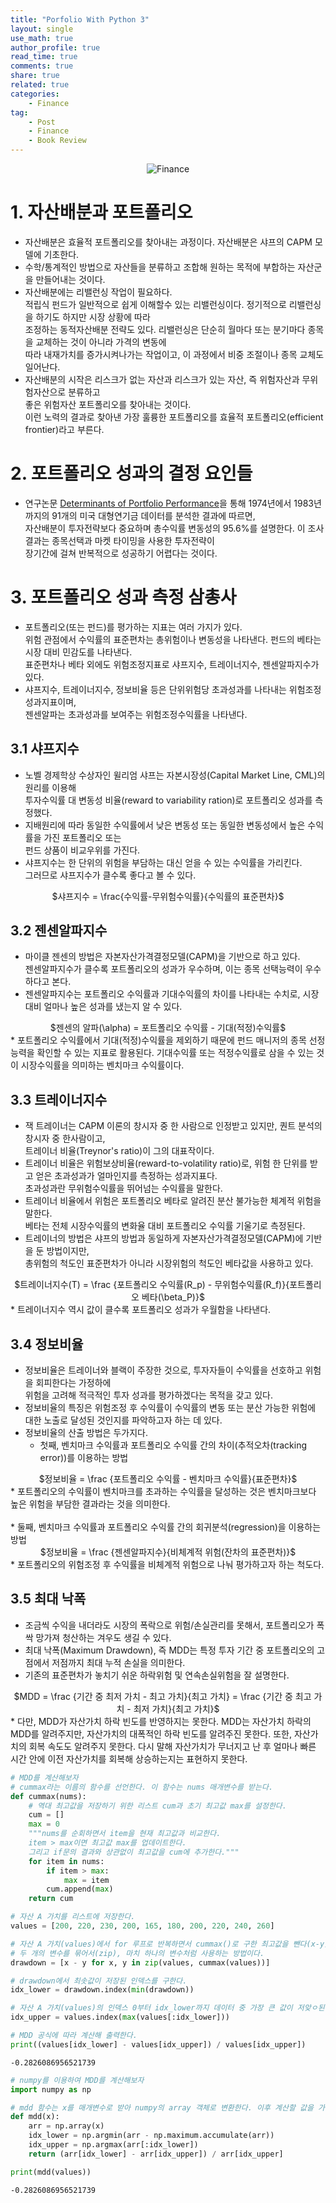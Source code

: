 ```yaml
---
title: "Porfolio With Python 3"
layout: single
use_math: true
author_profile: true
read_time: true
comments: true
share: true
related: true
categories:
    - Finance
tag:
    - Post
    - Finance
    - Book Review
---  
```

<p align="center">
  <img src="/assets/img/post/portfoliowithpython.jpg" alt="Finance"/>
</p> 

# 1. 자산배분과 포트폴리오

* 자산배분은 효율적 포트폴리오를 찾아내는 과정이다. 자산배분은 샤프의 CAPM 모델에 기초한다.  
* 수학/통계적인 방법으로 자산들을 분류하고 조합해 원하는 목적에 부합하는 자산군을 만들어내는 것이다.
* 자산배분에는 리밸런싱 작업이 필요하다.  
    적립식 펀드가 일반적으로 쉽게 이해할수 있는 리밸런싱이다. 정기적으로 리밸런싱을 하기도 하지만 시장 상황에 따라  
    조정하는 동적자산배분 전략도 있다. 리밸런싱은 단순히 월마다 또는 분기마다 종목을 교체하는 것이 아니라 가격의 변동에  
    따라 내재가치를 증가시켜나가는 작업이고, 이 과정에서 비중 조절이나 종목 교체도 일어난다.  
* 자산배분의 시작은 리스크가 없는 자산과 리스크가 있는 자산, 즉 위험자산과 무위험자산으로 분류하고  
    좋은 위험자산 포트폴리오를 찾아내는 것이다.  
    이런 노력의 결과로 찾아낸 가장 훌륭한 포트폴리오를 효율적 포트폴리오(efficient frontier)라고 부른다.

# 2. 포트폴리오 성과의 결정 요인들

* 연구논문 [Determinants of Portfolio Performance](https://www.tandfonline.com/doi/abs/10.2469/faj.v42.n4.39)을 통해
    1974년에서 1983년까지의 91개의 미국 대형연기금 데이터를 분석한 결과에 따르면,  
    자산배분이 투자전략보다 중요하며 총수익률 변동성의 95.6%를 설명한다. 이 조사 결과는 종목선택과 마켓 타이밍을 사용한 투자전략이  
    장기간에 걸쳐 반복적으로 성공하기 어렵다는 것이다.

# 3. 포트폴리오 성과 측정 삼총사

* 포트폴리오(또는 펀드)를 평가하는 지표는 여러 가지가 있다.  
    위험 관점에서 수익률의 표준편차는 총위험이나 변동성을 나타낸다. 펀드의 베타는 시장 대비 민감도를 나타낸다.  
    표준편차나 베타 외에도 위험조정지표로 샤프지수, 트레이너지수, 젠센알파지수가 있다.  
* 샤프지수, 트레이너지수, 정보비율 등은 단위위험당 초과성과를 나타내는 위험조정성과지표이며,  
    젠센알파는 초과성과를 보여주는 위험조정수익률을 나타낸다.

## 3.1 샤프지수

* 노벨 경제학상 수상자인 윌리엄 샤프는 자본시장성(Capital Market Line, CML)의 원리를 이용해  
    투자수익률 대 변동성 비율(reward to variability ration)로 포트폴리오 성과를 측정했다.  
* 지배원리에 따라 동일한 수익률에서 낮은 변동성 또는 동일한 변동성에서 높은 수익률을 가진 포트폴리오 또는  
    펀드 상품이 비교우위를 가진다.  
* 샤프지수는 한 단위의 위험을 부담하는 대신 얻을 수 있는 수익률을 가리킨다.  
    그러므로 샤프지수가 클수록 좋다고 볼 수 있다.  
<center>$샤프지수 = \frac{수익률-무위험수익률}{수익률의 표준편차}$</center>

## 3.2 젠센알파지수

* 마이클 젠센의 방법은 자본자산가격결정모델(CAPM)을 기반으로 하고 있다.  
    젠센알파지수가 클수록 포트폴리오의 성과가 우수하며, 이는 종목 선택능력이 우수하다고 본다.  
* 젠센알파지수는 포트폴리오 수익률과 기대수익률의 차이를 나타내는 수치로, 시장 대비 얼마나 높은 성과를 냈는지 알 수 있다.  
<center>$젠센의 알파(\alpha) = 포트폴리오 수익률 - 기대(적정)수익률$</center>  
* 포트폴리오 수익률에서 기대(적정)수익률을 제외하기 때문에 펀드 매니저의 종목 선정 능력을 확인할 수 있는 지표로 활용된다.  
    기대수익률 또는 적정수익률로 삼을 수 있는 것이 시장수익률을 의미하는 벤치마크 수익률이다.

## 3.3 트레이너지수

* 잭 트레이너는 CAPM 이론의 창시자 중 한 사람으로 인정받고 있지만, 퀀트 분석의 창시자 중 한사람이고,  
    트레이너 비율(Treynor's ratio)이 그의 대표작이다.  
* 트레이너 비율은 위험보상비율(reward-to-volatility ratio)로, 위험 한 단위를 받고 얻은 초과성과가 얼마인지를 측정하는 성과지표다.  
    초과성과란 무위험수익률을 뛰어넘는 수익률을 말한다.  
* 트레이너 비율에서 위험은 포트폴리오 베타로 알려진 분산 불가능한 체계적 위험을 말한다.  
    베타는 전체 시장수익률의 변화율 대비 포트폴리오 수익률 기울기로 측정된다.  
* 트레이너의 방법은 샤프의 방법과 동일하게 자본자산가격결정모델(CAPM)에 기반을 둔 방법이지만,  
    총위험의 척도인 표준편차가 아니라 시장위험의 척도인 베타값을 사용하고 있다.  
<center>$트레이너지수(T) = \frac {포트폴리오 수익률(R_p) - 무위험수익률(R_f)}{포트폴리오 베타(\beta_P)}$</center>  
* 트레이너지수 역시 값이 클수록 포트폴리오 성과가 우월함을 나타낸다.

## 3.4 정보비율

* 정보비율은 트레이너와 블랙이 주장한 것으로, 투자자들이 수익률을 선호하고 위험을 회피한다는 가정하에  
    위험을 고려해 적극적인 투자 성과를 평가하겠다는 목적을 갖고 있다.  
* 정보비율의 특징은 위험조정 후 수익률이 수익률의 변동 또는 분산 가능한 위험에 대한 노출로 달성된 것인지를 파악하고자 하는 데 있다.  
* 정보비율의 산출 방법은 두가지다.  
    * 첫째, 벤치마크 수익률과 포트폴리오 수익률 간의 차이(추적오차(tracking error))를 이용하는 방법  
<center>$정보비율 = \frac {포트폴리오 수익률 - 벤치마크 수익률}{표준편차}$</center>  
    * 포트폴리오의 수익률이 벤치마크를 초과하는 수익률을 달성하는 것은 벤치마크보다 높은 위험을 부담한 결과라는 것을 의미한다.  
    <br><br>
    * 둘째, 벤치마크 수익률과 포트폴리오 수익률 간의 회귀분석(regression)을 이용하는 방법
<center>$정보비율 = \frac {젠센알파지수}{비체계적 위험(잔차의 표준편차)}$</center>  
    * 포트폴리오의 위험조정 후 수익률을 비체계적 위험으로 나눠 평가하고자 하는 척도다.

## 3.5 최대 낙폭

* 조금씩 수익을 내더라도 시장의 폭락으로 위험/손실관리를 못해서, 포트폴리오가 폭싹 망가져 청산하는 겨우도 생길 수 있다.  
* 최대 낙폭(Maximum Drawdown), 즉 MDD는 특정 투자 기간 중 포트폴리오의 고점에서 저점까지 최대 누적 손실을 의미한다.  
* 기존의 표준편차가 놓치기 쉬운 하락위험 및 연속손실위험을 잘 설명한다.  
<center>$MDD = \frac {기간 중 최저 가치 - 최고 가치}{최고 가치} = \frac {기간 중 최고 가치 - 최저 가치}{최고 가치}$</center>  
* 다만, MDD가 자산가치 하락 빈도를 반영하지는 못한다. MDD는 자산가치 하락의 MDD를 알려주지만,  
    자산가치의 대폭적인 하락 빈도를 알려주진 못한다. 또한, 자산가치의 회복 속도도 알려주지 못한다.  
    다시 말해 자산가치가 무너지고 난 후 얼마나 빠른 시간 안에 이전 자산가치를 회복해 상승하는지는 표현하지 못한다.


```python
# MDD를 계산해보자
# cummax라는 이름의 함수를 선언한다. 이 함수는 nums 매개변수를 받는다.
def cummax(nums):
    # 역대 최고값을 저장하기 위한 리스트 cum과 초기 최고값 max를 설정한다.
    cum = []
    max = 0
    """nums를 순회하면서 item을 현재 최고값과 비교한다.
    item > max이면 최고값 max를 업데이트한다. 
    그리고 if문의 결과와 상관없이 최고값을 cum에 추가한다."""
    for item in nums:
        if item > max:
            max = item
        cum.append(max)
    return cum

# 자산 A 가치를 리스트에 저장한다.
values = [200, 220, 230, 200, 165, 180, 200, 220, 240, 260]

# 자산 A 가치(values)에서 for 루프로 반복하면서 cummax()로 구한 최고값을 뺀다(x-y).
# 두 개의 변수를 묶어서(zip), 마치 하나의 변수처럼 사용하는 방법이다.
drawdown = [x - y for x, y in zip(values, cummax(values))]

# drawdown에서 최솟값이 저장된 인덱스를 구한다.
idx_lower = drawdown.index(min(drawdown))

# 자산 A 가치(values)의 인덱스 0부터 idx_lower까지 데이터 중 가장 큰 값이 저앚ㅇ된 위치를 구한다.
idx_upper = values.index(max(values[:idx_lower]))

# MDD 공식에 따라 계산해 출력한다.
print((values[idx_lower] - values[idx_upper]) / values[idx_upper])
```

    -0.2826086956521739
    


```python
# numpy를 이용하여 MDD를 계산해보자
import numpy as np

# mdd 함수는 x를 매개변수로 받아 numpy의 array 객체로 변환한다. 이후 계산할 값을 가진 인덱스를 찾아 MDD를 계산한다.
def mdd(x):
    arr = np.array(x)
    idx_lower = np.argmin(arr - np.maximum.accumulate(arr))
    idx_upper = np.argmax(arr[:idx_lower])
    return (arr[idx_lower] - arr[idx_upper]) / arr[idx_upper]

print(mdd(values))
```

    -0.2826086956521739
    
